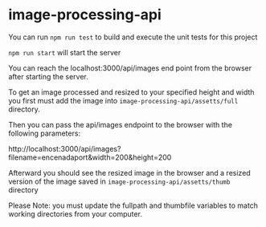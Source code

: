 # image-processing-api

You can run `npm run test` to build and execute the unit tests for this project

`npm run start` will start the server


You can reach the localhost:3000/api/images end point from the browser after starting the server.


To get an image processed and resized to your specified height and width you first must add the image into `image-processing-api/assetts/full` directory.

Then you can pass the api/images endpoint to the browser with the following parameters:

http://localhost:3000/api/images?filename=encenadaport&width=200&height=200

Afterward you should see the resized image in the browser and a resized version of the image saved in `image-processing-api/assetts/thumb` directory

Please Note: you must update the fullpath and thumbfile variables to match working directories from your computer.
